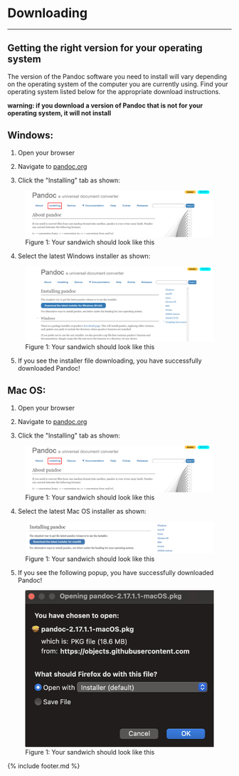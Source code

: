 # Downloading

----

## Getting the right version for your operating system

The version of the Pandoc software you need to install will vary depending on the operating system of the computer you are currently using. Find your operating system listed below for the appropriate download instructions. 

**warning: if you download a version of Pandoc that is not for your operating system, it will not install**


## Windows:
1. Open your browser

2. Navigate to [pandoc.org](https://pandoc.org)

3. Click the "Installing" tab as shown:

<figure>
<img src="media/Windows1.png" alt="Picture of a BLT sandwich">
<figcaption>Figure 1: Your sandwich should look like this</figcaption>
</figure>

4. Select the latest Windows installer as shown:

<figure>
<img src="media/Windows2.png" alt="Picture of a BLT sandwich">
<figcaption>Figure 1: Your sandwich should look like this</figcaption>
</figure>

5. If you see the installer file downloading, you have successfully downloaded Pandoc!

## Mac OS:
1. Open your browser

2. Navigate to [pandoc.org](https://pandoc.org)

3. Click the "Installing" tab as shown:

<figure>
<img src="media/Windows1.png" alt="Picture of a BLT sandwich">
<figcaption>Figure 1: Your sandwich should look like this</figcaption>
</figure>

4. Select the latest Mac OS installer as shown:

<figure>
<img src="media/Mac1.png" alt="Picture of a BLT sandwich">
<figcaption>Figure 1: Your sandwich should look like this</figcaption>
</figure>

5. If you see the following popup, you have successfully downloaded Pandoc! 

<figure>
<img src="media/Mac2.png" alt="Picture of a BLT sandwich">
<figcaption>Figure 1: Your sandwich should look like this</figcaption>
</figure>

{% include footer.md %}